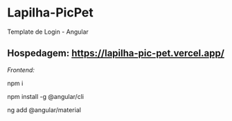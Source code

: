 # Lapilha-PicPet
Template de Login - Angular

Hospedagem: https://lapilha-pic-pet.vercel.app/
--------------------------------
<i>Frontend:</i>

npm i

npm install -g @angular/cli

ng add @angular/material
